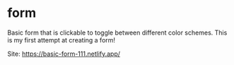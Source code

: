 # form
Basic form that is clickable to toggle between different color schemes. This is my first attempt at creating a form!

Site: https://basic-form-111.netlify.app/
    
    
